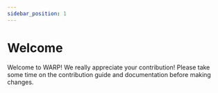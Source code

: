 ```yaml
---
sidebar_position: 1
---
```


# Welcome

Welcome to WARP! We really appreciate your contribution! Please take some time on the contribution guide and documentation before making changes.

